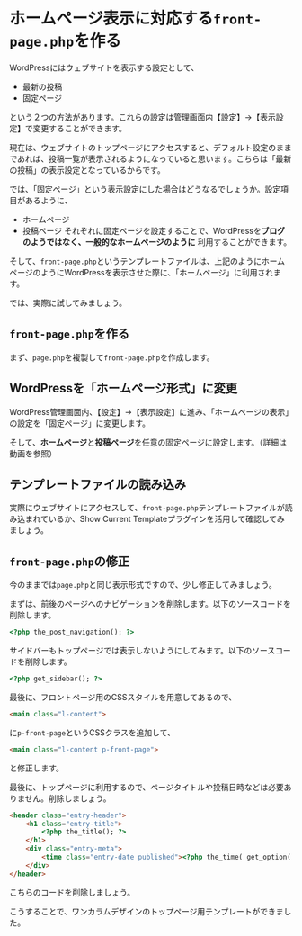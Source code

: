 # ホームページ表示に対応する`front-page.php`を作る
WordPressにはウェブサイトを表示する設定として、

- 最新の投稿
- 固定ページ

という２つの方法があります。これらの設定は管理画面内【設定】→【表示設定】で変更することができます。

現在は、ウェブサイトのトップページにアクセスすると、デフォルト設定のままであれば、投稿一覧が表示されるようになっていると思います。こちらは「最新の投稿」の表示設定となっているからです。

では、「固定ページ」という表示設定にした場合はどうなるでしょうか。設定項目があるように、
- ホームページ
- 投稿ページ
それぞれに固定ページを設定することで、WordPressを**ブログのようではなく、一般的なホームページのように** 利用することができます。

そして、`front-page.php`というテンプレートファイルは、上記のようにホームページのようにWordPressを表示させた際に、「ホームページ」に利用されます。

では、実際に試してみましょう。

## `front-page.php`を作る
まず、`page.php`を複製して`front-page.php`を作成します。

## WordPressを「ホームページ形式」に変更
WordPress管理画面内、【設定】→【表示設定】に進み、「ホームページの表示」の設定を「固定ページ」に変更します。

そして、**ホームページ**と**投稿ページ**を任意の固定ページに設定します。（詳細は動画を参照）

## テンプレートファイルの読み込み
実際にウェブサイトにアクセスして、`front-page.php`テンプレートファイルが読み込まれているか、Show Current Templateプラグインを活用して確認してみましょう。

## `front-page.php`の修正
今のままでは`page.php`と同じ表示形式ですので、少し修正してみましょう。

まずは、前後のページへのナビゲーションを削除します。以下のソースコードを削除します。

```html
<?php the_post_navigation(); ?>
```

サイドバーもトップページでは表示しないようにしてみます。以下のソースコードを削除します。

```html
<?php get_sidebar(); ?>
```

最後に、フロントページ用のCSSスタイルを用意してあるので、

```html
<main class="l-content">
```

に`p-front-page`というCSSクラスを追加して、

```html
<main class="l-content p-front-page">
```

と修正します。

最後に、トップページに利用するので、ページタイトルや投稿日時などは必要ありません。削除しましょう。

```html
<header class="entry-header">
    <h1 class="entry-title">
        <?php the_title(); ?>
    </h1>
    <div class="entry-meta">
        <time class="entry-date published"><?php the_time( get_option( 'date_format' ) ); ?></time>
    </div>
</header>
```

こちらのコードを削除しましょう。

こうすることで、ワンカラムデザインのトップページ用テンプレートができました。